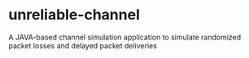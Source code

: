 # unreliable-channel
A JAVA-based channel simulation application to simulate randomized packet losses and delayed packet deliveries
